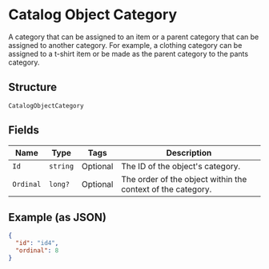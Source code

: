 
# Catalog Object Category

A category that can be assigned to an item or a parent category that can be assigned
to another category. For example, a clothing category can be assigned to a t-shirt item or
be made as the parent category to the pants category.

## Structure

`CatalogObjectCategory`

## Fields

| Name | Type | Tags | Description |
|  --- | --- | --- | --- |
| `Id` | `string` | Optional | The ID of the object's category. |
| `Ordinal` | `long?` | Optional | The order of the object within the context of the category. |

## Example (as JSON)

```json
{
  "id": "id4",
  "ordinal": 8
}
```

